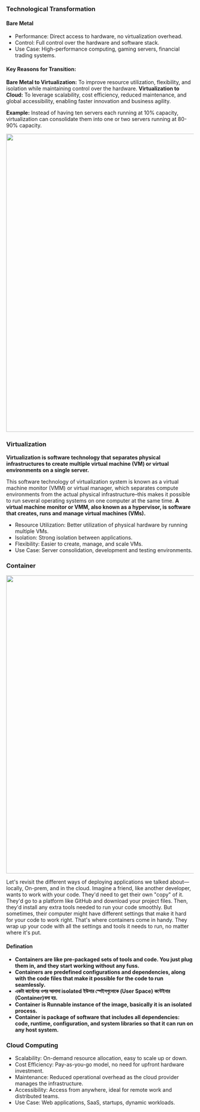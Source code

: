 ### Technological Transformation

#### **Bare Metal**

- Performance: Direct access to hardware, no virtualization overhead.
- Control: Full control over the hardware and software stack.
- Use Case: High-performance computing, gaming servers, financial trading systems.

#### **Key Reasons for Transition:**

**Bare Metal to Virtualization:** To improve resource utilization, flexibility, and isolation while maintaining control over the hardware.
**Virtualization to Cloud:** To leverage scalability, cost efficiency, reduced maintenance, and global accessibility, enabling faster innovation and business agility.

**Example:** Instead of having ten servers each running at 10% capacity, virtualization can consolidate them into one or two servers running at 80-90% capacity.


<p align="right">
<img src="https://github.com/saifulislam88/docker/assets/68442870/401f1965-77cb-450a-b558-5ad80b1428ea" alt="Technological Transformation" width="800"/>
</p>


### Virtualization

**Virtualization is software technology that separates physical infrastructures to create multiple virtual machine (VM) or virtual environments on a single server.**


This software technology of virtualization system is known as a virtual machine monitor (VMM) or virtual manager, which separates compute environments from the actual physical infrastructure–this makes it possible to run several operating systems on one computer at the same time. 
**A virtual machine monitor or VMM, also known as a hypervisor, is software that creates, runs and manage virtual machines (VMs).**



- Resource Utilization: Better utilization of physical hardware by running multiple VMs.
- Isolation: Strong isolation between applications.
- Flexibility: Easier to create, manage, and scale VMs.
- Use Case: Server consolidation, development and testing environments.


### Container

<p align="right">
<img src="https://github.com/saifulislam88/docker/assets/68442870/3c392818-aa43-4313-8893-72d83f1a5019" alt="Technological Transformation" width="800"/>
</p>

Let's revisit the different ways of deploying applications we talked about—locally, On-prem, and in the cloud. Imagine a friend, like another developer, wants to work with your code. They'd need to get their own "copy" of it. They'd go to a platform like GitHub and download your project files. Then, they'd install any extra tools needed to run your code smoothly. But sometimes, their computer might have different settings that make it hard for your code to work right. That's where containers come in handy. They wrap up your code with all the settings and tools it needs to run, no matter where it's put. 

#### **Defination**
- **Containers are like pre-packaged sets of tools and code. You just plug them in, and they start working without any fuss.**
- **Containers are predefined configurations and dependencies, along with the code files that make it possible for the code to run seamlessly.**
- **একটা কার্নেলের ওপর আলাদা isolated ইউসার স্পেইসগুলোকে (User Space) কন্টেইনার (Container)বলা হয়.**
- **Container is Runnable instance of the image, basically it is an isolated process.**
- **Container is package of software that includes all dependencies: code, runtime, configuration, and system libraries so that it can run on any host system.**





### Cloud Computing


- Scalability: On-demand resource allocation, easy to scale up or down.
- Cost Efficiency: Pay-as-you-go model, no need for upfront hardware investment.
- Maintenance: Reduced operational overhead as the cloud provider manages the infrastructure.
- Accessibility: Access from anywhere, ideal for remote work and distributed teams.
- Use Case: Web applications, SaaS, startups, dynamic workloads.

